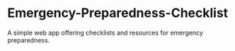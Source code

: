 # Emergency-Preparedness-Checklist
A simple web app offering checklists and resources for emergency preparedness.
